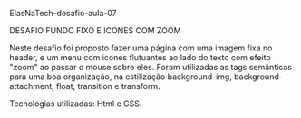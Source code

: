 ElasNaTech-desafio-aula-07

DESAFIO FUNDO FIXO E ICONES COM ZOOM

Neste desafio foi proposto fazer uma página com uma imagem fixa no header, e um menu com icones flutuantes ao lado do texto com efeito "zoom" ao passar o mouse sobre eles. Foram utilizadas as tags semânticas para uma boa organização, na estilização background-img, background-attachment, float, transition e transform.

Tecnologias utilizadas: Html e CSS.
